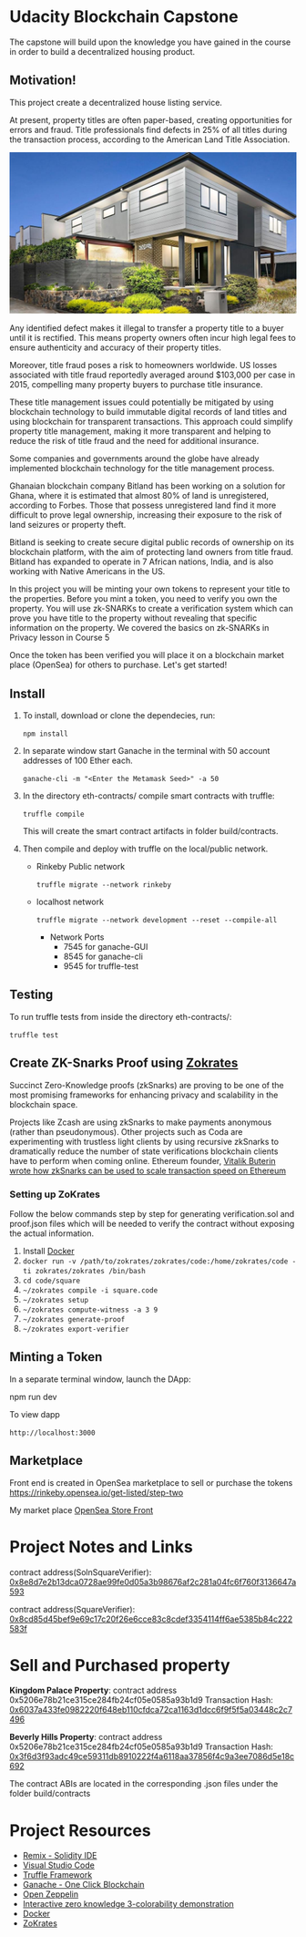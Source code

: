 # Udacity Blockchain Capstone

The capstone will build upon the knowledge you have gained in the course in order to build a decentralized housing product.

## Motivation!
This project create a decentralized house listing service.

At present, property titles are often paper-based, creating opportunities for errors and fraud. Title professionals find defects in 25% of all titles during the transaction process, according to the American Land Title Association.

![Real Estate](house.jpeg)

Any identified defect makes it illegal to transfer a property title to a buyer until it is rectified. This means property owners often incur high legal fees to ensure authenticity and accuracy of their property titles.

Moreover, title fraud poses a risk to homeowners worldwide. US losses associated with title fraud reportedly averaged around $103,000 per case in 2015, compelling many property buyers to purchase title insurance.

These title management issues could potentially be mitigated by using blockchain technology to build immutable digital records of land titles and using blockchain for transparent transactions. This approach could simplify property title management, making it more transparent and helping to reduce the risk of title fraud and the need for additional insurance.

Some companies and governments around the globe have already implemented blockchain technology for the title management process.

Ghanaian blockchain company Bitland has been working on a solution for Ghana, where it is estimated that almost 80% of land is unregistered, according to Forbes. Those that possess unregistered land find it more difficult to prove legal ownership, increasing their exposure to the risk of land seizures or property theft.

Bitland is seeking to create secure digital public records of ownership on its blockchain platform, with the aim of protecting land owners from title fraud. Bitland has expanded to operate in 7 African nations, India, and is also working with Native Americans in the US.

In this project you will be minting your own tokens to represent your title to the properties. Before you mint a token, you need to verify you own the property. You will use zk-SNARKs to create a verification system which can prove you have title to the property without revealing that specific information on the property. We covered the basics on zk-SNARKs in Privacy lesson in Course 5

Once the token has been verified you will place it on a blockchain market place (OpenSea) for others to purchase. Let's get started!

## Install

1.  To install, download or clone the dependecies, run:

    `npm install`

2. In separate window start Ganache in the terminal with 50 account addresses of 100 Ether each.

   `ganache-cli -m "<Enter the Metamask Seed>" -a 50`

3. In the directory eth-contracts/ compile smart contracts with truffle:

   `truffle compile`

   This will create the smart contract artifacts in folder build/contracts.

4. Then compile and deploy with truffle on the local/public network.
   - Rinkeby Public network

        `truffle migrate --network rinkeby`

   - localhost network

        `truffle migrate --network development --reset --compile-all`

        - Network Ports
          - 7545 for ganache-GUI
          - 8545 for ganache-cli
          - 9545 for truffle-test

## Testing
To run truffle tests from inside the directory eth-contracts/:

`truffle test`

## Create ZK-Snarks Proof using [Zokrates](https://github.com/Zokrates/ZoKrates)
Succinct Zero-Knowledge proofs (zkSnarks) are proving to be one of the most promising frameworks for enhancing privacy and scalability in the blockchain space.

Projects like Zcash are using zkSnarks to make payments anonymous (rather than pseudonymous). Other projects such as Coda are experimenting with trustless light clients by using recursive zkSnarks to dramatically reduce the number of state verifications blockchain clients have to perform when coming online. Ethereum founder, [Vitalik Buterin wrote how zkSnarks can be used to scale transaction speed on Ethereum](https://ethresear.ch/t/on-chain-scaling-to-potentially-500-tx-sec-through-mass-tx-validation/3477)

### Setting up ZoKrates
Follow the below commands step by step for generating verification.sol and proof.json files which will be needed to verify the contract without exposing the actual information.

1.  Install [Docker](https://docs.docker.com/get-docker/)
2. `docker run -v /path/to/zokrates/zokrates/code:/home/zokrates/code -ti zokrates/zokrates /bin/bash`
3.  `cd code/square`
4.  `~/zokrates compile -i square.code`
5.  `~/zokrates setup`
6.  `~/zokrates compute-witness -a 3 9`
7.  `~/zokrates generate-proof`
8.  `~/zokrates export-verifier`

## Minting a Token
In a separate terminal window, launch the DApp:

npm run dev

To view dapp

`http://localhost:3000`

## Marketplace
Front end is created in OpenSea marketplace to sell or purchase the tokens
https://rinkeby.opensea.io/get-listed/step-two

My market place
[OpenSea Store Front](https://rinkeby.opensea.io/assets/real-estate-market)

# Project Notes and Links
contract address(SolnSquareVerifier): [0x8e8d7e2b13dca0728ae99fe0d05a3b98676af2c281a04fc6f760f3136647a593](https://rinkeby.etherscan.io/tx/0x8e8d7e2b13dca0728ae99fe0d05a3b98676af2c281a04fc6f760f3136647a593)

contract address(SquareVerifier): [0x8cd85d45bef9e69c17c20f26e6cce83c8cdef3354114ff6ae5385b84c222583f](https://rinkeby.etherscan.io/tx/0x8cd85d45bef9e69c17c20f26e6cce83c8cdef3354114ff6ae5385b84c222583f)

# Sell and Purchased property
**Kingdom Palace Property**:
contract address 0x5206e78b21ce315ce284fb24cf05e0585a93b1d9
Transaction Hash: [0x6037a433fe0982220f648eb110cfdca72ca1163d1dcc6f9f5f5a03448c2c7496](https://rinkeby.etherscan.io/tx/0x6037a433fe0982220f648eb110cfdca72ca1163d1dcc6f9f5f5a03448c2c7496)

**Beverly Hills Property**:
contract address 0x5206e78b21ce315ce284fb24cf05e0585a93b1d9
Transaction Hash: [0x3f6d3f93adc49ce59311db8910222f4a6118aa37856f4c9a3ee7086d5e18c692](https://rinkeby.etherscan.io/tx/0x3f6d3f93adc49ce59311db8910222f4a6118aa37856f4c9a3ee7086d5e18c692)


The contract ABIs are located in the corresponding .json files under the folder build/contracts

# Project Resources

* [Remix - Solidity IDE](https://remix.ethereum.org/)
* [Visual Studio Code](https://code.visualstudio.com/)
* [Truffle Framework](https://truffleframework.com/)
* [Ganache - One Click Blockchain](https://truffleframework.com/ganache)
* [Open Zeppelin ](https://openzeppelin.org/)
* [Interactive zero knowledge 3-colorability demonstration](http://web.mit.edu/~ezyang/Public/graph/svg.html)
* [Docker](https://docs.docker.com/install/)
* [ZoKrates](https://github.com/Zokrates/ZoKrates)

